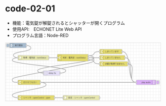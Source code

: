 # code-02-01
- 機能：電気錠が解錠されるとシャッターが開くプログラム
- 使用API:　ECHONET Lite Web API
- プログラム言語：Node-RED

![image](https://github.com/foobarbazfred/ProgrammingExamples/blob/main/code-02-01/code-02-01_flow.png)

